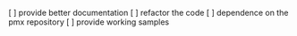 [ ] provide better documentation
[ ] refactor the code 
[ ] dependence on the pmx repository
[ ] provide working samples